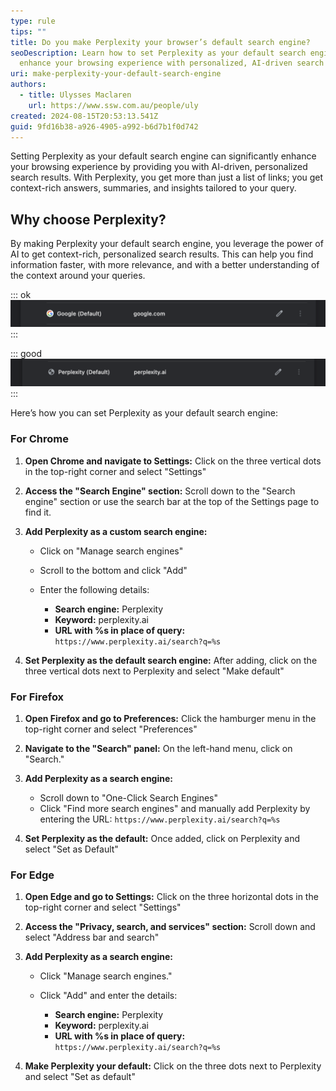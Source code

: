 ```yaml
---
type: rule
tips: ""
title: Do you make Perplexity your browser’s default search engine?
seoDescription: Learn how to set Perplexity as your default search engine and
  enhance your browsing experience with personalized, AI-driven search results.
uri: make-perplexity-your-default-search-engine
authors:
  - title: Ulysses Maclaren
    url: https://www.ssw.com.au/people/uly
created: 2024-08-15T20:53:13.541Z
guid: 9fd16b38-a926-4905-a992-b6d7b1f0d742
---
```

Setting Perplexity as your default search engine can significantly enhance your browsing experience by providing you with AI-driven, personalized search results. With Perplexity, you get more than just a list of links; you get context-rich answers, summaries, and insights tailored to your query.

<!--endintro-->

## Why choose Perplexity?

By making Perplexity your default search engine, you leverage the power of AI to get context-rich, personalized search results. This can help you find information faster, with more relevance, and with a better understanding of the context around your queries.

::: ok
![Figure: OK Example - If you generally are just trying to navigate to a particular page on the internet, Google is still an ok option](google-default.png)
:::

::: good
![Figure: Good example - Setting Perplexity as your default search engine for AI-driven, personalized search results](perplexity-default.png)
:::

Here’s how you can set Perplexity as your default search engine:

### For Chrome

1. **Open Chrome and navigate to Settings:** Click on the three vertical dots in the top-right corner and select "Settings"
2. **Access the "Search Engine" section:** Scroll down to the "Search engine" section or use the search bar at the top of the Settings page to find it.
3. **Add Perplexity as a custom search engine:**

   * Click on "Manage search engines"
   * Scroll to the bottom and click "Add"
   * Enter the following details:

     * **Search engine:** Perplexity
     * **Keyword:** perplexity.ai
     * **URL with %s in place of query:** `https://www.perplexity.ai/search?q=%s`
4. **Set Perplexity as the default search engine:** After adding, click on the three vertical dots next to Perplexity and select "Make default"

### For Firefox

1. **Open Firefox and go to Preferences:** Click the hamburger menu in the top-right corner and select "Preferences"
2. **Navigate to the "Search" panel:** On the left-hand menu, click on "Search."
3. **Add Perplexity as a search engine:**

   * Scroll down to "One-Click Search Engines"
   * Click "Find more search engines" and manually add Perplexity by entering the URL: `https://www.perplexity.ai/search?q=%s`
4. **Set Perplexity as the default:** Once added, click on Perplexity and select "Set as Default"

### For Edge

1. **Open Edge and go to Settings:** Click on the three horizontal dots in the top-right corner and select "Settings"
2. **Access the "Privacy, search, and services" section:** Scroll down and select "Address bar and search"
3. **Add Perplexity as a search engine:**

   * Click "Manage search engines."
   * Click "Add" and enter the details:

     * **Search engine:** Perplexity
     * **Keyword:** perplexity.ai
     * **URL with %s in place of query:** `https://www.perplexity.ai/search?q=%s`
4. **Make Perplexity your default:** Click on the three dots next to Perplexity and select "Set as default"

